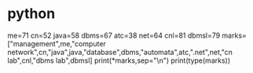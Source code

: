 # python
me=71
cn=52
java=58
dbms=67
atc=38
net=64
cnl=81
dbmsl=79
marks=["management",me,"computer network",cn,"java",java,"database",dbms,"automata",atc,".net",net,"cn lab",cnl,"dbms lab",dbmsl]
print(*marks,sep="\n")
print(type(marks))
